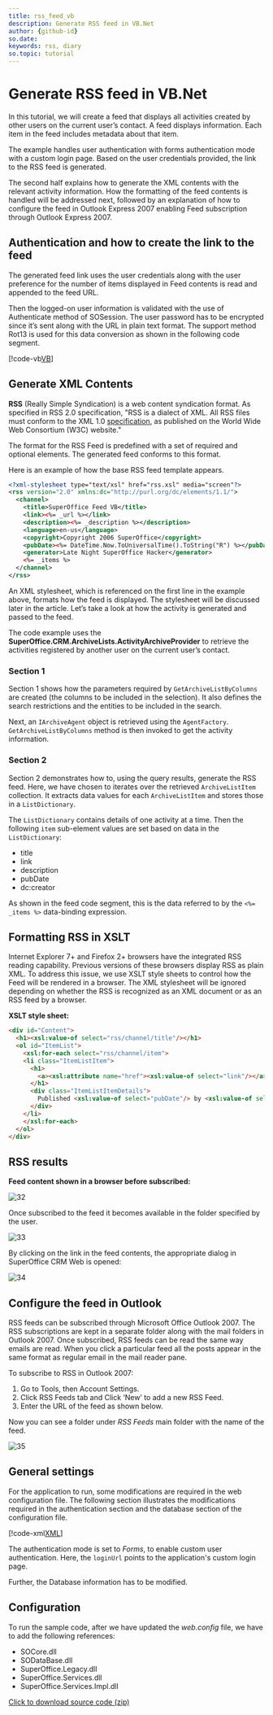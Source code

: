```yaml
---
title: rss_feed_vb
description: Generate RSS feed in VB.Net
author: {github-id}
so.date: 
keywords: rss, diary
so.topic: tutorial
---
```


# Generate RSS feed in VB.Net

In this tutorial, we will create a feed that displays all activities created by other users on the current user’s contact. A feed displays information. Each item in the feed includes metadata about that item.

The example handles user authentication with forms authentication mode with a custom login page. Based on the user credentials provided, the link to the RSS feed is generated.

The second half explains how to generate the XML contents with the relevant activity information. How the formatting of the feed contents is handled will be addressed next, followed by an explanation of how to configure the feed in Outlook Express 2007 enabling Feed subscription through Outlook Express 2007.

<!-- The following screenshot shows how the link to the feed when valid user credentials are provided.

![ShowImage][img1] -->

## Authentication and how to create the link to the feed

The generated feed link uses the user credentials along with the user preference for the number of items displayed in Feed contents is read and appended to the feed URL.

Then the logged-on user information is validated with the use of Authenticate method of SOSession. The user password has to be encrypted since it’s sent along with the URL in plain text format. The support method Rot13 is used for this data conversion as shown in the following code segment.

[!code-vb[VB](includes/rss-generate-link.vb)]

## Generate XML Contents

**RSS** (Really Simple Syndication) is a web content syndication format. As specified in RSS 2.0 specification, "RSS is a dialect of XML. All RSS files must conform to the XML 1.0 [specification][1], as published on the World Wide Web Consortium (W3C) website."

The format for the RSS Feed is predefined with a set of required and optional elements. The generated feed conforms to this format.

Here is an example of how the base RSS feed template appears.

```xml
<?xml-stylesheet type="text/xsl" href="rss.xsl" media="screen"?>
<rss version="2.0" xmlns:dc="http://purl.org/dc/elements/1.1/">
  <channel>
    <title>SuperOffice Feed VB</title>
    <link><%= _url %></link>
    <description><%= _description %></description>
    <language>en-us</language>
    <copyright>Copyright 2006 SuperOffice</copyright>
    <pubDate><%= DateTime.Now.ToUniversalTime().ToString("R") %></pubDate>
    <generator>Late Night SuperOffice Hacker</generator>
    <%= _items %>
  </channel>
</rss>
```

An XML stylesheet, which is referenced on the first line in the example above, formats how the feed is displayed. The stylesheet will be discussed later in the article. Let’s take a look at how the activity is generated and passed to the feed.

The code example uses the **SuperOffice.CRM.ArchiveLists.ActivityArchiveProvider** to retrieve the activities registered by another user on the current user’s contact.

### Section 1

Section 1 shows how the parameters required by `GetArchiveListByColumns` are created (the columns to be included in the selection). It also defines the search restrictions and the entities to be included in the search.

Next, an `IArchiveAgent` object is retrieved using the `AgentFactory`. `GetArchiveListByColumns` method is then invoked to get the activity information.

### Section 2

Section 2 demonstrates how to, using the query results, generate the RSS feed. Here, we have chosen to iterates over the retrieved `ArchiveListItem` collection. It extracts data values for each `ArchiveListItem` and stores those in a `ListDictionary`.

The `ListDictionary` contains details of one activity at a time. Then the following `item` sub-element values are set based on data in the `ListDictionary`:

* title
* link
* description
* pubDate
* dc:creator

As shown in the feed code segment, this is the data referred to by the `<%= _items %>` data-binding expression.

## Formatting RSS in XSLT

Internet Explorer 7+ and Firefox 2+ browsers have the integrated RSS reading capability. Previous versions of these browsers display RSS as plain XML. To address this issue, we use XSLT style sheets to control how the Feed will be rendered in a browser. The XML stylesheet will be ignored depending on whether the RSS is recognized as an XML document or as an RSS feed by a browser.

**XSLT style sheet:**

```html
<div id="Content">
  <h1><xsl:value-of select="rss/channel/title"/></h1>
  <ol id="ItemList">
    <xsl:for-each select="rss/channel/item">
    <li class="ItemListItem">
      <h1>
        <a><xsl:attribute name="href"><xsl:value-of select="link"/></a>
      </h1>
      <div class="ItemListItemDetails">
        Published <xsl:value-of select="pubDate"/> by <xsl:value-of select="dc:creator" />
      </div>
    </li>
    </xsl:for-each>
  </ol>
</div>
```

## RSS results

**Feed content shown in a browser before subscribed:**

![32][img2]

Once subscribed to the feed it becomes available in the folder specified by the user.

![33][img3]

By clicking on the link in the feed contents, the appropriate dialog in SuperOffice CRM Web is opened:

![34][img4]

## Configure the feed in Outlook

RSS feeds can be subscribed through Microsoft Office Outlook 2007. The RSS subscriptions are kept in a separate folder along with the mail folders in Outlook 2007. Once subscribed, RSS feeds can be read the same way emails are read. When you click a particular feed all the posts appear in the same format as regular email in the mail reader pane.

To subscribe to RSS in Outlook 2007:

1. Go to Tools, then Account Settings.
2. Click RSS Feeds tab and Click ‘New’ to add a new RSS Feed.
3. Enter the URL of the feed as shown below.

Now you can see a folder under *RSS Feeds* main folder with the name of the feed.

![35][img5]

## General settings

For the application to run, some modifications are required in the web configuration file. The following section illustrates the modifications required in the authentication section and the database section of the configuration file.

[!code-xml[XML](includes/rss-webconfig.xml)]

The authentication mode is set to *Forms*, to enable custom user authentication. Here, the `loginUrl` points to the application's custom login page.

Further, the Database information has to be modified.

## Configuration

To run the sample code, after we have updated the *web.config* file, we have to add the following references:

* SOCore.dll
* SODataBase.dll
* SuperOffice.Legacy.dll
* SuperOffice.Services.dll
* SuperOffice.Services.Impl.dll

<a href="../assets/downloads/rssfeedfinalvb.zip" download>Click to download source code (zip)</a>

<!-- Referenced links -->
[1]: http://www.w3.org/TR/REC-xml

<!-- Referenced images -->
[img1]: media/image031.jpg
[img2]: media/image032.jpg
[img3]: media/image033.jpg
[img4]: media/image034.jpg
[img5]: media/image035.jpg
